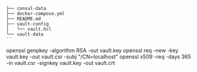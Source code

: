 ```.
├── consul-data
├── docker-compose.yml
├── README.md
├── vault-config
│   └── vault.hcl
└── vault-data
``

```
openssl genpkey -algorithm RSA -out vault.key
openssl req -new -key vault.key -out vault.csr -subj "/CN=localhost"
openssl x509 -req -days 365 -in vault.csr -signkey vault.key -out vault.crt
```
